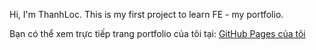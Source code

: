 Hi, I'm ThanhLoc. This is my first project to learn FE - my portfolio.


Bạn có thể xem trực tiếp trang portfolio của tôi tại: [GitHub Pages của tôi](https://locbbb48.github.io/Portfolio/)

